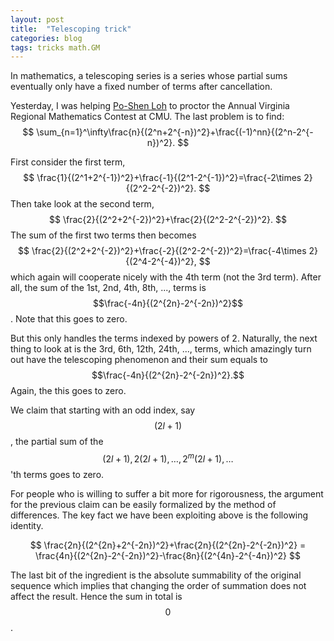 ```yaml
---
layout: post
title:  "Telescoping trick"
categories: blog
tags: tricks math.GM
---
```

In mathematics, a telescoping series is a series whose partial sums eventually only have a fixed number of terms after cancellation.<!--more-->

Yesterday, I was helping [Po-Shen Loh](http://www.math.cmu.edu/~ploh/) to proctor the Annual Virginia Regional Mathematics Contest at CMU. The last problem is to find:
$$
\sum_{n=1}^\infty\frac{n}{(2^n+2^{-n})^2}+\frac{(-1)^nn}{(2^n-2^{-n})^2}.
$$

First consider the first term,
$$
\frac{1}{(2^1+2^{-1})^2}+\frac{-1}{(2^1-2^{-1})^2}=\frac{-2\times 2}{(2^2-2^{-2})^2}.
$$
Then take look at the second term,
$$
\frac{2}{(2^2+2^{-2})^2}+\frac{2}{(2^2-2^{-2})^2}.
$$
The sum of the first two terms then becomes
$$
\frac{2}{(2^2+2^{-2})^2}+\frac{-2}{(2^2-2^{-2})^2}=\frac{-4\times 2}{(2^4-2^{-4})^2},
$$
which again will cooperate nicely with the 4th term (not the 3rd term). After all, the sum of the 1st, 2nd, 4th, 8th, ..., terms is $$\frac{-4n}{(2^{2n}-2^{-2n})^2}$$. Note that this goes to zero.

But this only handles the terms indexed by powers of 2. Naturally, the next thing to look at is the 3rd, 6th, 12th, 24th, ..., terms, which amazingly turn out have the telescoping phenomenon and their sum equals to $$\frac{-4n}{(2^{2n}-2^{-2n})^2}.$$ Again, the this goes to zero.

We claim that starting with an odd index, say $$(2l+1)$$, the partial sum of the $$(2l+1), 2(2l+1), \ldots, 2^m(2l+1), \ldots$$'th terms goes to zero.

For people who is willing to suffer a bit more for rigorousness, the argument for the previous claim can be easily formalized by the method of differences. The key fact we have been exploiting above is the following identity.

$$
\frac{2n}{(2^{2n}+2^{-2n})^2}+\frac{2n}{(2^{2n}-2^{-2n})^2} = \frac{4n}{(2^{2n}-2^{-2n})^2}-\frac{8n}{(2^{4n}-2^{-4n})^2}
$$

The last bit of the ingredient is the absolute summability of the original sequence which implies that changing the order of summation does not affect the result. Hence the sum in total is $$0$$.